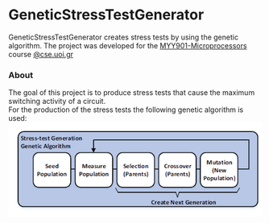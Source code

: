 # GeneticStressTestGenerator
 GeneticStressTestGenerator creates stress tests by using the genetic algorithm.
 The project was developed for the [MYY901-Microprocessors](https://www.cse.uoi.gr/course/microprocessors/?lang=en) course [@cse.uoi.gr](https://www.cs.uoi.gr/)
 
 ### About
 The goal of this project is to produce stress tests  that cause 
 the maximum switching activity of a circuit.   
 For the production of the stress tests the following genetic algorithm is used:  
 ![Genetic Algorithm](./geneticAlgorithm.png)

